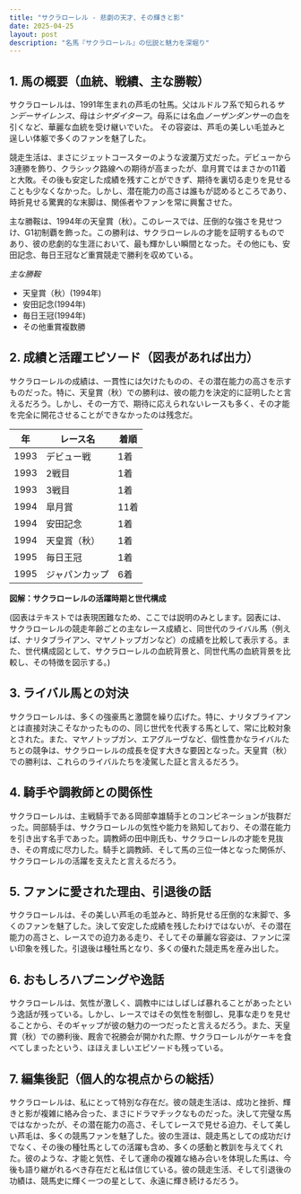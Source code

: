 ```yaml
---
title: "サクラローレル - 悲劇の天才、その輝きと影"
date: 2025-04-25
layout: post
description: "名馬『サクラローレル』の伝説と魅力を深堀り"
---
```


## 1. 馬の概要（血統、戦績、主な勝鞍）

サクラローレルは、1991年生まれの芦毛の牡馬。父はルドルフ系で知られる*サンデーサイレンス*、母は*シヤダイターフ*。母系には名血*ノーザンダンサー*の血を引くなど、華麗な血統を受け継いでいた。  その容姿は、芦毛の美しい毛並みと逞しい体躯で多くのファンを魅了した。

競走生活は、まさにジェットコースターのような波瀾万丈だった。デビューから3連勝を飾り、クラシック路線への期待が高まったが、皐月賞ではまさかの11着と大敗。その後も安定した成績を残すことができず、期待を裏切る走りを見せることも少なくなかった。しかし、潜在能力の高さは誰もが認めるところであり、時折見せる驚異的な末脚は、関係者やファンを常に興奮させた。

主な勝鞍は、1994年の天皇賞（秋）。このレースでは、圧倒的な強さを見せつけ、G1初制覇を飾った。この勝利は、サクラローレルの才能を証明するものであり、彼の悲劇的な生涯において、最も輝かしい瞬間となった。その他にも、安田記念、毎日王冠など重賞競走で勝利を収めている。

*主な勝鞍*
* 天皇賞（秋）(1994年)
* 安田記念(1994年)
* 毎日王冠(1994年)
* その他重賞複数勝


## 2. 成績と活躍エピソード（図表があれば出力）

サクラローレルの成績は、一貫性には欠けたものの、その潜在能力の高さを示すものだった。特に、天皇賞（秋）での勝利は、彼の能力を決定的に証明したと言えるだろう。しかし、その一方で、期待に応えられないレースも多く、その才能を完全に開花させることができなかったのは残念だ。


| 年 | レース名 | 着順 |
|---|---|---|
| 1993 | デビュー戦 | 1着 |
| 1993 | 2戦目 | 1着 |
| 1993 | 3戦目 | 1着 |
| 1994 | 皐月賞 | 11着 |
| 1994 | 安田記念 | 1着 |
| 1994 | 天皇賞（秋） | 1着 |
| 1995 | 毎日王冠 | 1着 |
| 1995 | ジャパンカップ | 6着 |


**図解：サクラローレルの活躍時期と世代構成**

(図表はテキストでは表現困難なため、ここでは説明のみとします。図表には、サクラローレルの競走年齢ごとの主なレース成績と、同世代のライバル馬（例えば、ナリタブライアン、マヤノトップガンなど）の成績を比較して表示する。また、世代構成図として、サクラローレルの血統背景と、同世代馬の血統背景を比較し、その特徴を図示する。)


## 3. ライバル馬との対決

サクラローレルは、多くの強豪馬と激闘を繰り広げた。特に、ナリタブライアンとは直接対決こそなかったものの、同じ世代を代表する馬として、常に比較対象とされた。また、マヤノトップガン、エアグルーヴなど、個性豊かなライバルたちとの競争は、サクラローレルの成長を促す大きな要因となった。天皇賞（秋）での勝利は、これらのライバルたちを凌駕した証と言えるだろう。


## 4. 騎手や調教師との関係性

サクラローレルは、主戦騎手である岡部幸雄騎手とのコンビネーションが抜群だった。岡部騎手は、サクラローレルの気性や能力を熟知しており、その潜在能力を引き出す名手であった。調教師の田中剛氏も、サクラローレルの才能を見抜き、その育成に尽力した。騎手と調教師、そして馬の三位一体となった関係が、サクラローレルの活躍を支えたと言えるだろう。


## 5. ファンに愛された理由、引退後の話

サクラローレルは、その美しい芦毛の毛並みと、時折見せる圧倒的な末脚で、多くのファンを魅了した。決して安定した成績を残したわけではないが、その潜在能力の高さと、レースでの迫力ある走り、そしてその華麗な容姿は、ファンに深い印象を残した。引退後は種牡馬となり、多くの優れた競走馬を産み出した。


## 6. おもしろハプニングや逸話

サクラローレルは、気性が激しく、調教中にはしばしば暴れることがあったという逸話が残っている。しかし、レースではその気性を制御し、見事な走りを見せることから、そのギャップが彼の魅力の一つだったと言えるだろう。また、天皇賞（秋）での勝利後、厩舎で祝勝会が開かれた際、サクラローレルがケーキを食べてしまったという、ほほえましいエピソードも残っている。


## 7. 編集後記（個人的な視点からの総括）

サクラローレルは、私にとって特別な存在だ。彼の競走生活は、成功と挫折、輝きと影が複雑に絡み合った、まさにドラマチックなものだった。決して完璧な馬ではなかったが、その潜在能力の高さ、そしてレースで見せる迫力、そして美しい芦毛は、多くの競馬ファンを魅了した。彼の生涯は、競走馬としての成功だけでなく、その後の種牡馬としての活躍も含め、多くの感動と教訓を与えてくれた。彼のような、才能と気性、そして運命の複雑な絡み合いを体現した馬は、今後も語り継がれるべき存在だと私は信じている。彼の競走生活、そして引退後の功績は、競馬史に輝く一つの星として、永遠に輝き続けるだろう。
